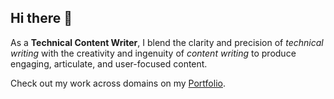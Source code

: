 ## Hi there 👋

As a **Technical Content Writer**, I blend the clarity and precision of _technical writing_ with the creativity and ingenuity of _content writing_ to produce engaging, articulate, and user-focused content.

Check out my work across domains on my [Portfolio](https://mangesh2m.journoportfolio.com/).
<!--
**mangesh2m/mangesh2m** is a ✨ _special_ ✨ repository because its `README.md` (this file) appears on your GitHub profile.

Here are some ideas to get you started:

- 🔭 I’m currently working on ...
- 🌱 I’m currently learning ...
- 👯 I’m looking to collaborate on ...
- 🤔 I’m looking for help with ...
- 💬 Ask me about ...
- 📫 How to reach me: ...
- 😄 Pronouns: ...
- ⚡ Fun fact: ...
- 
-->

